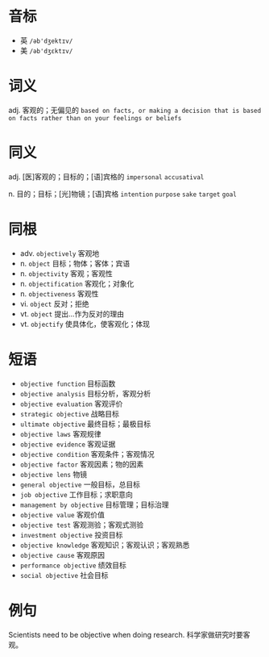 # 音标

- 英 `/əb'dʒektɪv/`
- 美 `/əb'dʒɛktɪv/`

# 词义

adj. 客观的；无偏见的
`based on facts, or making a decision that is based on facts rather than on your feelings or beliefs`

# 同义

adj. [医]客观的；目标的；[语]宾格的
`impersonal` `accusatival`

n. 目的；目标；[光]物镜；[语]宾格
`intention` `purpose` `sake` `target` `goal`

# 同根

- adv. `objectively` 客观地
- n. `object` 目标；物体；客体；宾语
- n. `objectivity` 客观；客观性
- n. `objectification` 客观化；对象化
- n. `objectiveness` 客观性
- vi. `object` 反对；拒绝
- vt. `object` 提出…作为反对的理由
- vt. `objectify` 使具体化，使客观化；体现

# 短语

- `objective function` 目标函数
- `objective analysis` 目标分析，客观分析
- `objective evaluation` 客观评价
- `strategic objective` 战略目标
- `ultimate objective` 最终目标；最极目标
- `objective laws` 客观规律
- `objective evidence` 客观证据
- `objective condition` 客观条件；客观情况
- `objective factor` 客观因素；物的因素
- `objective lens` 物镜
- `general objective` 一般目标，总目标
- `job objective` 工作目标；求职意向
- `management by objective` 目标管理；目标治理
- `objective value` 客观价值
- `objective test` 客观测验；客观式测验
- `investment objective` 投资目标
- `objective knowledge` 客观知识；客观认识；客观熟悉
- `objective cause` 客观原因
- `performance objective` 绩效目标
- `social objective` 社会目标

# 例句

Scientists need to be objective when doing research.
科学家做研究时要客观。


